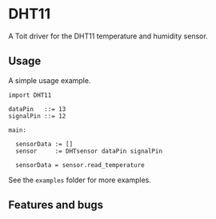# DHT11

A Toit driver for the DHT11 temperature and humidity sensor.

## Usage

A simple usage example.

```
import DHT11

dataPin   ::= 13
signalPin ::= 12

main:

  sensorData := []
  sensor     := DHTsensor dataPin signalPin

  sensorData = sensor.read_temperature
```

See the `examples` folder for more examples.

## Features and bugs

[tracker]: https://github.com/nilwes/DHT11/issues
